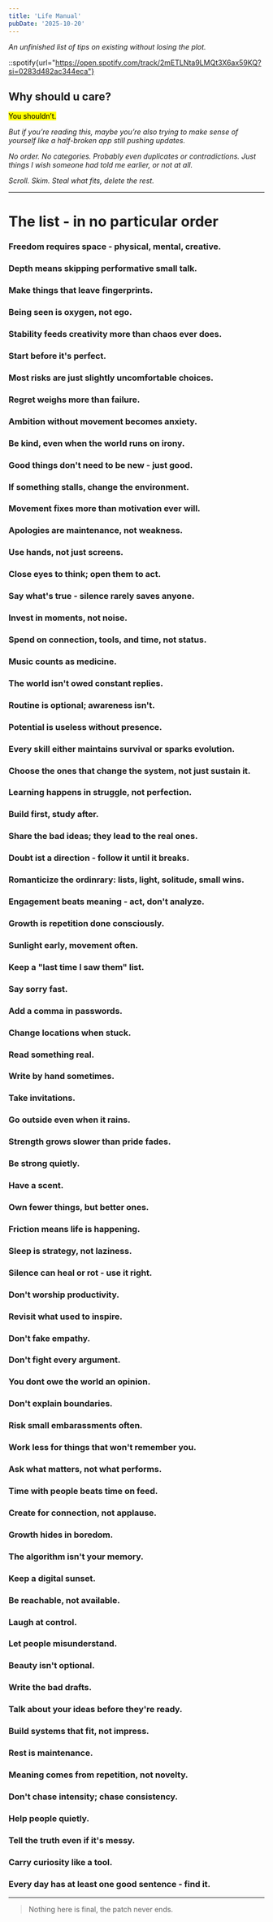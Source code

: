 ```yaml
---
title: 'Life Manual'
pubDate: '2025-10-20'
---
```

_An unfinished list of tips on existing without losing the plot._

::spotify{url="https://open.spotify.com/track/2mETLNta9LMQt3X6ax59KQ?si=0283d482ac344eca"}


## Why should u care?

<mark>You shouldn’t.</mark>

_But if you’re reading this, maybe you’re also trying to make sense of yourself like a half-broken app still pushing updates._

_No order. No categories. Probably even duplicates or contradictions. Just things I wish someone had told me earlier, or not at all._

_Scroll. Skim. Steal what fits, delete the rest._

---

# The list - in no particular order

### Freedom requires space - physical, mental, creative.
### Depth means skipping performative small talk.
### Make things that leave fingerprints.
### Being seen is oxygen, not ego.
### Stability feeds creativity more than chaos ever does.
### Start before it's perfect.
### Most risks are just slightly uncomfortable choices.
### Regret weighs more than failure.
### Ambition without movement becomes anxiety.
### Be kind, even when the world runs on irony.
### Good things don't need to be new - just good.
### If something stalls, change the environment.
### Movement fixes more than motivation ever will.
### Apologies are maintenance, not weakness.
### Use hands, not just screens.
### Close eyes to think; open them to act.
### Say what's true - silence rarely saves anyone.
### Invest in moments, not noise.
### Spend on connection, tools, and time, not status.
### Music counts as medicine.
### The world isn't owed constant replies.
### Routine is optional; awareness isn't.
### Potential is useless without presence.
### Every skill either maintains survival or sparks evolution.
### Choose the ones that change the system, not just sustain it.
### Learning happens in struggle, not perfection.
### Build first, study after.
### Share the bad ideas; they lead to the real ones.
### Doubt ist a direction - follow it until it breaks.
### Romanticize the ordinrary: lists, light, solitude, small wins.
### Engagement beats meaning - act, don't analyze.
### Growth is repetition done consciously.
### Sunlight early, movement often.
### Keep a "last time I saw them" list.
### Say sorry fast.
### Add a comma in passwords.
### Change locations when stuck.
### Read something real.
### Write by hand sometimes.
### Take invitations.
### Go outside even when it rains.
### Strength grows slower than pride fades.
### Be strong quietly.
### Have a scent.
### Own fewer things, but better ones.
### Friction means life is happening.
### Sleep is strategy, not laziness.
### Silence can heal or rot - use it right.
### Don't worship productivity.
### Revisit what used to inspire.
### Don't fake empathy.
### Don't fight every argument.
### You dont owe the world an opinion.
### Don't explain boundaries.
### Risk small embarassments often.
### Work less for things that won't remember you.
### Ask what matters, not what performs.
### Time with people beats time on feed.
### Create for connection, not applause.
### Growth hides in boredom.
### The algorithm isn't your memory.
### Keep a digital sunset.
### Be reachable, not available.
### Laugh at control.
### Let people misunderstand.
### Beauty isn't optional.
### Write the bad drafts.
### Talk about your ideas before they're ready.
### Build systems that fit, not impress.
### Rest is maintenance.
### Meaning comes from repetition, not novelty.
### Don't chase intensity; chase consistency.
### Help people quietly.
### Tell the truth even if it's messy.
### Carry curiosity like a tool.
### Every day has at least one good sentence - find it.

---
> Nothing here is final, the patch never ends.
